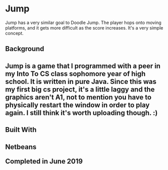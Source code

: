 # Jump
<p>Jump has a very similar goal to Doodle Jump. The player hops onto moving platforms, and it gets more difficult as the score increases. It's a very simple concept.<p>
  
<h2>Background<h2>
  <p>Jump is a game that I programmed with a peer in my Into To CS class sophomore year of high school. It is written in pure Java. Since this was my first big cs project, it's a little laggy and the graphics aren't A1, not to mention you have to physically restart the window in order to play again. I still think it's worth uploading though. :)<p>
  
<h2>Built With<h2>
  <p>Netbeans<p>
  <p>Completed in June 2019<p>
